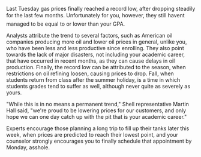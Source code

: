 Last Tuesday gas prices finally reached a record low, after dropping steadily for the last few months. Unfortunately for you, however, they still havent managed to be equal to or lower than your GPA.

Analysts attribute the trend to several factors, such as American oil companies producing more oil and lower oil prices in general, unlike you, who have been less and less productive since enrolling. They also point towards the lack of major disasters, not including your academic career, that have occurred in recent months, as they can cause delays in oil production. Finally, the record low can be attributed to the season, when restrictions on oil refining loosen, causing prices to drop. Fall, when students return from class after the summer holiday, is a time in which students grades tend to suffer as well, although never quite as severely as yours.

"While this is in no means a permanent trend," Shell representative Martin Hall said, "we're proud to be lowering prices for our customers, and only hope we can one day catch up with the pit that is your academic career."

Experts encourage those planning a long trip to fill up their tanks later this week, when prices are predicted to reach their lowest point, and your counselor strongly encourages you to finally schedule that appointment by Monday, asshole.
